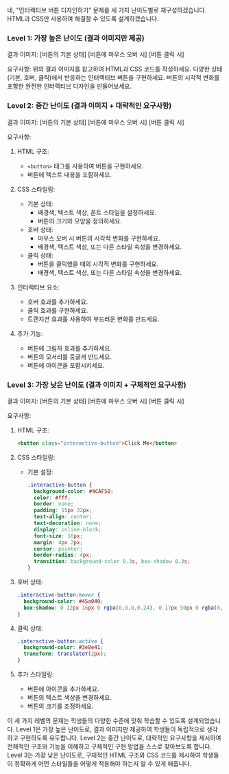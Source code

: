 네, "인터랙티브 버튼 디자인하기" 문제를 세 가지 난이도별로 재구성하겠습니다. HTML과 CSS만 사용하여 해결할 수 있도록 설계하겠습니다.

### Level 1: 가장 높은 난이도 (결과 이미지만 제공)

결과 이미지:
[버튼의 기본 상태]
[버튼에 마우스 오버 시]
[버튼 클릭 시]

요구사항:
위의 결과 이미지를 참고하여 HTML과 CSS 코드를 작성하세요. 다양한 상태(기본, 호버, 클릭)에서 반응하는 인터랙티브 버튼을 구현하세요. 버튼의 시각적 변화를 포함한 완전한 인터랙티브 디자인을 만들어보세요.

### Level 2: 중간 난이도 (결과 이미지 + 대략적인 요구사항)

결과 이미지:
[버튼의 기본 상태]
[버튼에 마우스 오버 시]
[버튼 클릭 시]

요구사항:
1. HTML 구조:
   - `<button>` 태그를 사용하여 버튼을 구현하세요.
   - 버튼에 텍스트 내용을 포함하세요.

2. CSS 스타일링:
   - 기본 상태:
     - 배경색, 텍스트 색상, 폰트 스타일을 설정하세요.
     - 버튼의 크기와 모양을 정의하세요.
   - 호버 상태:
     - 마우스 오버 시 버튼의 시각적 변화를 구현하세요.
     - 배경색, 텍스트 색상, 또는 다른 스타일 속성을 변경하세요.
   - 클릭 상태:
     - 버튼을 클릭했을 때의 시각적 변화를 구현하세요.
     - 배경색, 텍스트 색상, 또는 다른 스타일 속성을 변경하세요.

3. 인터랙티브 요소:
   - 호버 효과를 추가하세요.
   - 클릭 효과를 구현하세요.
   - 트랜지션 효과를 사용하여 부드러운 변화를 만드세요.

4. 추가 기능:
   - 버튼에 그림자 효과를 추가하세요.
   - 버튼의 모서리를 둥글게 만드세요.
   - 버튼에 아이콘을 포함시키세요.

### Level 3: 가장 낮은 난이도 (결과 이미지 + 구체적인 요구사항)

결과 이미지:
[버튼의 기본 상태]
[버튼에 마우스 오버 시]
[버튼 클릭 시]

요구사항:
1. HTML 구조:
   ```html
   <button class="interactive-button">Click Me</button>
   ```

2. CSS 스타일링:
   - 기본 설정:
     ```css
     .interactive-button {
       background-color: #4CAF50;
       color: #fff;
       border: none;
       padding: 15px 32px;
       text-align: center;
       text-decoration: none;
       display: inline-block;
       font-size: 16px;
       margin: 4px 2px;
       cursor: pointer;
       border-radius: 4px;
       transition: background-color 0.3s, box-shadow 0.3s;
     }
     ```

3. 호버 상태:
   ```css
   .interactive-button:hover {
     background-color: #45a049;
     box-shadow: 0 12px 16px 0 rgba(0,0,0,0.24), 0 17px 50px 0 rgba(0,0,0,0.19);
   }
   ```

4. 클릭 상태:
   ```css
   .interactive-button:active {
     background-color: #3e8e41;
     transform: translateY(2px);
   }
   ```

5. 추가 스타일링:
   - 버튼에 아이콘을 추가하세요.
   - 버튼의 텍스트 색상을 변경하세요.
   - 버튼의 크기를 조정하세요.

이 세 가지 레벨의 문제는 학생들의 다양한 수준에 맞춰 학습할 수 있도록 설계되었습니다. Level 1은 가장 높은 난이도로, 결과 이미지만 제공하여 학생들이 독립적으로 생각하고 구현하도록 유도합니다. Level 2는 중간 난이도로, 대략적인 요구사항을 제시하여 전체적인 구조와 기능을 이해하고 구체적인 구현 방법을 스스로 찾아보도록 합니다. Level 3는 가장 낮은 난이도로, 구체적인 HTML 구조와 CSS 코드를 제시하여 학생들이 정확하게 어떤 스타일들을 어떻게 적용해야 하는지 알 수 있게 해줍니다.